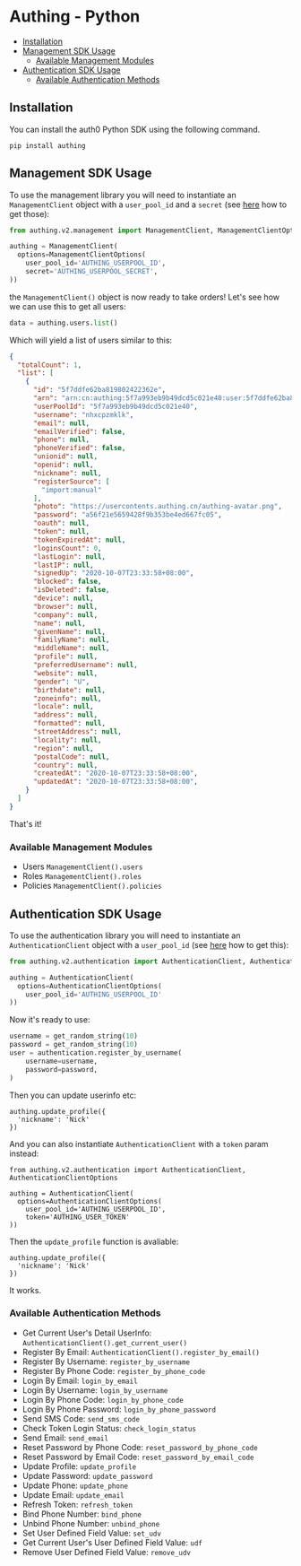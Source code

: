 # Authing - Python

- [Installation](#installation)
- [Management SDK Usage](#management-sdk-usage)
  - [Available Management Modules](#available-management-modules)
- [Authentication SDK Usage](#authentication-sdk-usage)
  - [Available Authentication Methods](#available-authentication-methods)

## Installation

You can install the auth0 Python SDK using the following command.

```
pip install authing
```

## Management SDK Usage

To use the management library you will need to instantiate an `ManagementClient` object with a `user_pool_id` and a `secret` (see [here](https://docs.authing.cn/others/faq.html) how to get those): 

```python
from authing.v2.management import ManagementClient, ManagementClientOptions

authing = ManagementClient(
  options=ManagementClientOptions(
    user_pool_id='AUTHING_USERPOOL_ID',
    secret='AUTHING_USERPOOL_SECRET',
))
```

the `ManagementClient()` object is now ready to take orders! Let's see how we can use this to get all users:

```python
data = authing.users.list()
```

Which will yield a list of users similar to this:

```json
{
  "totalCount": 1,
  "list": [
    {
      "id": "5f7ddfe62ba819802422362e",
      "arn": "arn:cn:authing:5f7a993eb9b49dcd5c021e40:user:5f7ddfe62ba819802422362e",
      "userPoolId": "5f7a993eb9b49dcd5c021e40",
      "username": "nhxcpzmklk",
      "email": null,
      "emailVerified": false,
      "phone": null,
      "phoneVerified": false,
      "unionid": null,
      "openid": null,
      "nickname": null,
      "registerSource": [
        "import:manual"
      ],
      "photo": "https://usercontents.authing.cn/authing-avatar.png",
      "password": "a56f21e5659428f9b353be4ed667fc05",
      "oauth": null,
      "token": null,
      "tokenExpiredAt": null,
      "loginsCount": 0,
      "lastLogin": null,
      "lastIP": null,
      "signedUp": "2020-10-07T23:33:58+08:00",
      "blocked": false,
      "isDeleted": false,
      "device": null,
      "browser": null,
      "company": null,
      "name": null,
      "givenName": null,
      "familyName": null,
      "middleName": null,
      "profile": null,
      "preferredUsername": null,
      "website": null,
      "gender": "U",
      "birthdate": null,
      "zoneinfo": null,
      "locale": null,
      "address": null,
      "formatted": null,
      "streetAddress": null,
      "locality": null,
      "region": null,
      "postalCode": null,
      "country": null,
      "createdAt": "2020-10-07T23:33:58+08:00",
      "updatedAt": "2020-10-07T23:33:58+08:00",
    }
  ]
}
```

That's it!

### Available Management Modules

- Users `ManagementClient().users`
- Roles `ManagementClient().roles`
- Policies `ManagementClient().policies`

## Authentication SDK Usage

To use the authentication library you will need to instantiate an `AuthenticationClient` object with a `user_pool_id`  (see [here](https://docs.authing.cn/others/faq.html) how to get this): 

```python
from authing.v2.authentication import AuthenticationClient, AuthenticationClientOptions

authing = AuthenticationClient(
  options=AuthenticationClientOptions(
    user_pool_id='AUTHING_USERPOOL_ID'
))
```

Now it's ready to use:

```python
username = get_random_string(10)
password = get_random_string(10)
user = authentication.register_by_username(
    username=username,
    password=password,
)
```

Then you can update userinfo etc:

```
authing.update_profile({
  'nickname': 'Nick'
})
```

And you can also instantiate `AuthenticationClient` with a `token` param instead:

```
from authing.v2.authentication import AuthenticationClient, AuthenticationClientOptions

authing = AuthenticationClient(
  options=AuthenticationClientOptions(
    user_pool_id='AUTHING_USERPOOL_ID',
    token='AUTHING_USER_TOKEN'
))
```

Then the `update_profile` function is avaliable: 

```
authing.update_profile({
  'nickname': 'Nick'
})
```

It works.

### Available Authentication Methods

- Get Current User's Detail UserInfo: `AuthenticationClient().get_current_user()`
- Register By Email: `AuthenticationClient().register_by_email()`
- Register By Username: `register_by_username`
- Register By Phone Code: `register_by_phone_code`
- Login By Email: `login_by_email`
- Login By Username: `login_by_username`
- Login By Phone Code: `login_by_phone_code`
- Login By Phone Password: `login_by_phone_password`
- Send SMS Code: `send_sms_code`
- Check Token Login Status: `check_login_status`
- Send Email: `send_email`
- Reset Password by Phone Code: `reset_password_by_phone_code`
- Reset Password by Email Code: `reset_password_by_email_code`
- Update Profile: `update_profile`
- Update Password: `update_password`
- Update Phone: `update_phone`
- Update Email: `update_email`
- Refresh Token: `refresh_token`
- Bind Phone Number: `bind_phone`
- Unbind Phone Number: `unbind_phone`
- Set User Defined Field Value: `set_udv`
- Get Current User's User Defined Field Value: `udf`
- Remove User Defined Field Value: `remove_udv`

